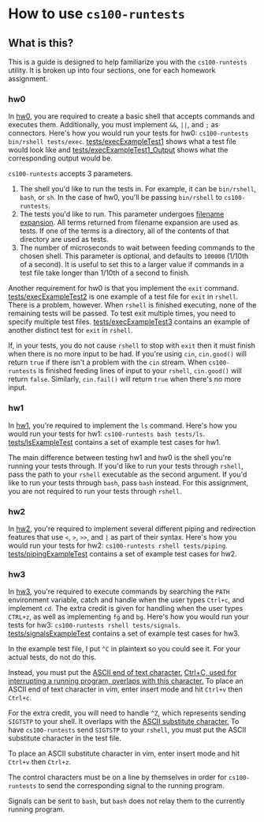 # How to use ``cs100-runtests``

## What is this?
This is a guide is designed to help familiarize you with the ``cs100-runtests`` utility.
It is broken up into four sections, one for each homework assignment.

### hw0
In [hw0](https://github.com/mikeizbicki/ucr-cs100/#course-schedules), you are required to create a basic shell that accepts commands and executes them.
Additionally, you must implement ``&&``, ``||``, and ``;`` as connectors.
Here's how you would run your tests for hw0: ``cs100-runtests bin/rshell tests/exec``.
[tests/execExampleTest1](tests/execExampleTest1) shows what a test file would look like and [tests/execExampleTest1_Output](tests/execExampleTest1_Output) shows what the corresponding output would be.

``cs100-runtests`` accepts 3 parameters.
  1. The shell you'd like to run the tests in.
  For example, it can be ``bin/rshell``, ``bash``, or ``sh``.
  In the case of hw0, you'll be passing ``bin/rshell`` to ``cs100-runtests``.
  2. The tests you'd like to run.
  This parameter undergoes [filename expansion](https://www.gnu.org/software/bash/manual/html_node/Filename-Expansion.html).
  All terms returned from filename expansion are used as tests.
  If one of the terms is a directory, all of the contents of that directory are used as tests.
  3. The number of microseconds to wait between feeding commands to the chosen shell.
  This parameter is optional, and defaults to ``100000`` (1/10th of a second).
  It is useful to set this to a larger value if commands in a test file take longer than 1/10th of a second to finish.

Another requirement for hw0 is that you implement the ``exit`` command.
[tests/execExampleTest2](tests/execExampleTest2) is one example of a test file for ``exit`` in ``rshell``.
There is a problem, however.
When ``rshell`` is finished executing, none of the remaining tests will be passed.
To test exit multiple times, you need to specify multiple test files.
[tests/execExampleTest3](tests/execExampleTest3) contains an example of another distinct test for ``exit`` in ``rshell``.

If, in your tests, you do not cause ``rshell`` to stop with ``exit`` then it must finish when there is no more input to be had.
If you're using ``cin``, ``cin.good()`` will return ``true`` if there isn't a problem with the ``cin`` stream.
When ``cs100-runtests`` is finished feeding lines of input to your ``rshell``, ``cin.good()`` will return ``false``.
Similarly, ``cin.fail()`` will return ``true`` when there's no more input.

### hw1
In [hw1](https://github.com/mikeizbicki/ucr-cs100/#course-schedules), you're required to implement the ``ls`` command.
Here's how you would run your tests for hw1: ``cs100-runtests bash tests/ls``.
[tests/lsExampleTest](tests/lsExampleTest) contains a set of example test cases for hw1.

The main difference between testing hw1 and hw0 is the shell you're running your tests through.
If you'd like to run your tests through ``rshell``, pass the path to your ``rshell`` executable as the second argument.
If you'd like to run your tests through ``bash``, pass ``bash`` instead.
For this assignment, you are not required to run your tests through ``rshell``.

### hw2
In [hw2](https://github.com/mikeizbicki/ucr-cs100/#course-schedules), you're required to implement several different piping and redirection features that use ``<``, ``>``, ``>>``, and ``|`` as part of their syntax.
Here's how you would run your tests for hw2: ``cs100-runtests rshell tests/piping``.
[tests/pipingExampleTest](tests/pipingExampleTest) contains a set of example test cases for hw2.

### hw3
In [hw3](https://github.com/mikeizbicki/ucr-cs100/#course-schedules), you're required to execute commands by searching the ``PATH`` environment variable, catch and handle when the user types ``Ctrl+c``, and implement ``cd``.
The extra credit is given for handling when the user types ``CTRL+z``, as well as implementing ``fg`` and ``bg``.
Here's how you would run your tests for hw3: ``cs100-runtests rshell tests/signals``.
[tests/signalsExampleTest](tests/signalsExampleTest) contains a set of example test cases for hw3.

In the example test file, I put ``^C`` in plaintext so you could see it.
For your actual tests, do not do this.

Instead, you must put the [ASCII end of text character.](http://en.wikipedia.org/wiki/End-of-text_character) [Ctrl+C, used for interrupting a running program, overlaps with this character.](http://en.wikipedia.org/wiki/Control-C)
To place an ASCII end of text character in vim, enter insert mode and hit ``Ctrl+v`` then ``Ctrl+c``.

For the extra credit, you will need to handle ``^Z``, which represents sending ``SIGTSTP`` to your shell.
It overlaps with the [ASCII substitute character.](http://en.wikipedia.org/wiki/Substitute_character)
To have ``cs100-runtests`` send ``SIGTSTP`` to your ``rshell``, you must put the ASCII substitute character in the test file.

To place an ASCII substitute character in vim, enter insert mode and hit ``Ctrl+v`` then ``Ctrl+z``.

The control characters must be on a line by themselves in order for ``cs100-runtests`` to send the corresponding signal to the running program.

Signals can be sent to ``bash``, but ``bash`` does not relay them to the currently running program.


